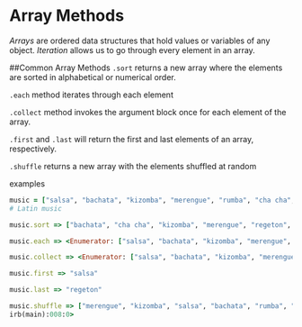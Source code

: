 # Array Methods


*Arrays* are ordered data structures that hold values or variables of any object. *Iteration* allows us to go through every element in an array.

##Common Array Methods
`.sort` returns a new array where the elements are sorted in alphabetical or numerical order.

`.each` method iterates through each element

`.collect` method invokes the argument block once for each element of the array.

`.first` and `.last` will return the first and last elements of an array, respectively.

`.shuffle` returns a new array with the elements shuffled at random

examples
```ruby
music = ["salsa", "bachata", "kizomba", "merengue", "rumba", "cha cha", "regeton"]
# Latin music

music.sort => ["bachata", "cha cha", "kizomba", "merengue", "regeton", "rumba", "salsa"]

music.each => <Enumerator: ["salsa", "bachata", "kizomba", "merengue", "rumba", "cha cha", "regeton"]:each>

music.collect => <Enumerator: ["salsa", "bachata", "kizomba", "merengue", "rumba", "cha cha", "regeton"]:collect>

music.first => "salsa"

music.last => "regeton"

music.shuffle => ["merengue", "kizomba", "salsa", "bachata", "rumba", "cha cha", "regeton"]
irb(main):008:0>
```
